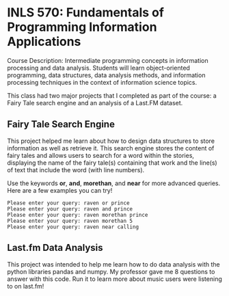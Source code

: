 # INLS 570: Fundamentals of Programming Information Applications #

Course Description: Intermediate programming concepts in information processing and data analysis. Students will learn object-oriented programming, data structures, data analysis methods, and information processing techniques in the context of information science topics.

This class had two major projects that I completed as part of the course: a Fairy Tale search engine and an analysis of a Last.FM dataset. 

## Fairy Tale Search Engine ##

This project helped me learn about how to design data structures to store information as well as retrieve it. This search engine stores the content of fairy tales and allows users to search for a word within the stories, displaying the name of the fairy tale(s) containing that work and the line(s) of text that include the word (with line numbers). 

Use the keywords **or**, **and**, **morethan**, and **near** for more advanced queries. Here are a few examples you can try!

```
Please enter your query: raven or prince
Please enter your query: raven and prince
Please enter your query: raven morethan prince
Please enter your query: raven morethan 5
Please enter your query: raven near calling
```

## Last.fm Data Analysis ##

This project was intended to help me learn how to do data analysis with the python libraries pandas and numpy. My professor gave me 8 questions to answer with this code. Run it to learn more about music users were listening to on last.fm! 